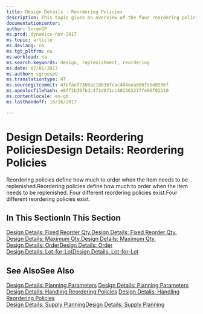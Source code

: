 ```yaml
---
title: Design Details - Reordering Policies
description: This topic gives an overview of the four reordering policies that are available for replenishment.
documentationcenter: 
author: SorenGP
ms.prod: dynamics-nav-2017
ms.topic: article
ms.devlang: na
ms.tgt_pltfrm: na
ms.workload: na
ms.search.keywords: design, replenishment, reordering
ms.date: 07/01/2017
ms.author: sgroespe
ms.translationtype: HT
ms.sourcegitcommit: 4fefaef7380ac10836fcac404eea006f55d8556f
ms.openlocfilehash: e8ff2b39fbdc472d071cc40156327ffe96f02b10
ms.contentlocale: en-gb
ms.lasthandoff: 10/16/2017

---
```

# <a name="design-details-reordering-policies"></a><span data-ttu-id="8e8a6-103">Design Details: Reordering Policies</span><span class="sxs-lookup"><span data-stu-id="8e8a6-103">Design Details: Reordering Policies</span></span>
<span data-ttu-id="8e8a6-104">Reordering policies define how much to order when the item needs to be replenished.</span><span class="sxs-lookup"><span data-stu-id="8e8a6-104">Reordering policies define how much to order when the item needs to be replenished.</span></span> <span data-ttu-id="8e8a6-105">Four different reordering policies exist.</span><span class="sxs-lookup"><span data-stu-id="8e8a6-105">Four different reordering policies exist.</span></span>  

## <a name="in-this-section"></a><span data-ttu-id="8e8a6-106">In This Section</span><span class="sxs-lookup"><span data-stu-id="8e8a6-106">In This Section</span></span>  
[<span data-ttu-id="8e8a6-107">Design Details: Fixed Reorder Qty.</span><span class="sxs-lookup"><span data-stu-id="8e8a6-107">Design Details: Fixed Reorder Qty.</span></span>](design-details-fixed-reorder-qty.md)  
[<span data-ttu-id="8e8a6-108">Design Details: Maximum Qty.</span><span class="sxs-lookup"><span data-stu-id="8e8a6-108">Design Details: Maximum Qty.</span></span>](design-details-maximum-qty.md)  
[<span data-ttu-id="8e8a6-109">Design Details: Order</span><span class="sxs-lookup"><span data-stu-id="8e8a6-109">Design Details: Order</span></span>](design-details-order.md)  
[<span data-ttu-id="8e8a6-110">Design Details: Lot-for-Lot</span><span class="sxs-lookup"><span data-stu-id="8e8a6-110">Design Details: Lot-for-Lot</span></span>](design-details-lot-for-lot.md)  

## <a name="see-also"></a><span data-ttu-id="8e8a6-111">See Also</span><span class="sxs-lookup"><span data-stu-id="8e8a6-111">See Also</span></span>  
<span data-ttu-id="8e8a6-112">[Design Details: Planning Parameters](design-details-planning-parameters.md) </span><span class="sxs-lookup"><span data-stu-id="8e8a6-112">[Design Details: Planning Parameters](design-details-planning-parameters.md) </span></span>  
<span data-ttu-id="8e8a6-113">[Design Details: Handling Reordering Policies](design-details-handling-reordering-policies.md) </span><span class="sxs-lookup"><span data-stu-id="8e8a6-113">[Design Details: Handling Reordering Policies](design-details-handling-reordering-policies.md) </span></span>  
[<span data-ttu-id="8e8a6-114">Design Details: Supply Planning</span><span class="sxs-lookup"><span data-stu-id="8e8a6-114">Design Details: Supply Planning</span></span>](design-details-supply-planning.md)

